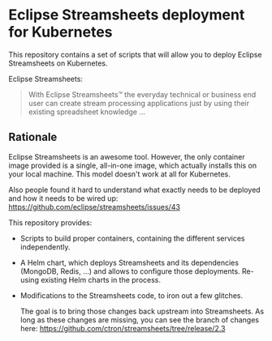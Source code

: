 # Eclipse Streamsheets deployment for Kubernetes

This repository contains a set of scripts that will allow you to deploy Eclipse Streamsheets on Kubernetes.

Eclipse Streamsheets:

> With Eclipse Streamsheets™ the everyday technical or business end user can create stream processing applications just by using their existing spreadsheet knowledge …

## Rationale

Eclipse Streamsheets is an awesome tool. However, the only container image provided is a single, all-in-one image,
which actually installs this on your local machine. This model doesn't work at all for Kubernetes.

Also people found it hard to understand what exactly needs to be deployed and how it needs to be wired up: https://github.com/eclipse/streamsheets/issues/43

This repository provides:

* Scripts to build proper containers, containing the different services independently.
* A Helm chart, which deploys Streamsheets and its dependencies (MongoDB, Redis, …) and allows to configure those
  deployments. Re-using existing Helm charts in the process.
* Modifications to the Streamsheets code, to iron out a few glitches.

  The goal is to bring those changes back upstream into Streamsheets. As long as these changes are missing, you can
  see the branch of changes here: https://github.com/ctron/streamsheets/tree/release/2.3

